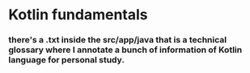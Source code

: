 # Kotlin fundamentals
### there's a .txt inside the src/app/java that is a technical glossary where I annotate a bunch of information of Kotlin language for personal study.
